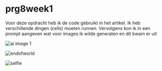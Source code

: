# prg8week1

Voor deze opdracht heb ik de code gebruikt in het artikel. Ik heb verschillende dingen (cells) moeten runnen. Vervolgens kon ik in een prompt aangeven wat voor images ik wilde generaten en dit kwam er uit 

![ai image 1](https://github.com/cter079/prg8week1/assets/86618337/41a00ebb-ce9f-473e-81a6-0bc295a4e6d9)

![endofworld](https://github.com/cter079/prg8week1/assets/86618337/89c30d93-a42a-4789-abdd-83864221cb21)

![selfie](https://github.com/cter079/prg8week1/assets/86618337/b239e658-6381-46f5-9195-d5133b7f3187)


